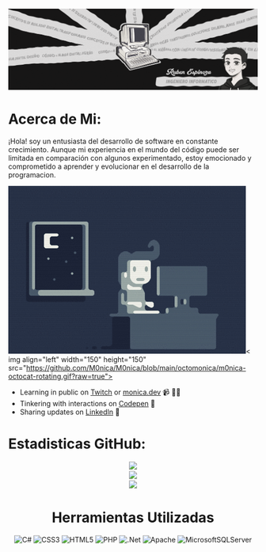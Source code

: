 
![Logo de Mi Proyecto](image.png)

# Acerca de Mi:

¡Hola! soy un entusiasta del desarrollo de software en constante crecimiento. Aunque mi experiencia en el mundo del código puede ser limitada en comparación con algunos experimentado, estoy emocionado y comprometido a aprender y evolucionar en el desarrollo de la programacion.

<img src="https://github.com/Rubenespza/Rubenespza/blob/main/ezgif.com-crop.gif">< img align="left" width="150" height="150"
src="https://github.com/M0nica/M0nica/blob/main/octomonica/m0nica-octocat-rotating.gif?raw=true"></a>
- Learning in public on <a href="https://www.twitch.tv/blacktechdiva">Twitch</a> or <a href="https://www.monica.dev">monica.dev</a> 📹 ✍🏾
- Tinkering with interactions on <a href="https://codepen.io/m0nica"> Codepen</a> 🏓
- Sharing updates on <a href="https://www.linkedin.com/in/monicampowell/">LinkedIn</a> 💼

# Estadisticas GitHub:

<div align="center">


![](https://github-readme-stats.vercel.app/api?username=rubenespza&theme=dark&hide_border=true&include_all_commits=true&count_private=false)<br/>
![](https://github-readme-streak-stats.herokuapp.com/?user=rubenespza&theme=dark&hide_border=true)<br/>
![](https://github-readme-stats.vercel.app/api/top-langs/?username=rubenespza&theme=dark&hide_border=true&include_all_commits=true&count_private=false&layout=compact)



# Herramientas Utilizadas
![C#](https://img.shields.io/badge/c%23-%23239120.svg?style=for-the-badge&logo=c-sharp&logoColor=white) ![CSS3](https://img.shields.io/badge/css3-%231572B6.svg?style=for-the-badge&logo=css3&logoColor=white) ![HTML5](https://img.shields.io/badge/html5-%23E34F26.svg?style=for-the-badge&logo=html5&logoColor=white) ![PHP](https://img.shields.io/badge/php-%23777BB4.svg?style=for-the-badge&logo=php&logoColor=white) ![.Net](https://img.shields.io/badge/.NET-5C2D91?style=for-the-badge&logo=.net&logoColor=white) ![Apache](https://img.shields.io/badge/apache-%23D42029.svg?style=for-the-badge&logo=apache&logoColor=white) ![MicrosoftSQLServer](https://img.shields.io/badge/Microsoft%20SQL%20Sever-CC2927?style=for-the-badge&logo=microsoft%20sql%20server&logoColor=white)

<div align="center">
